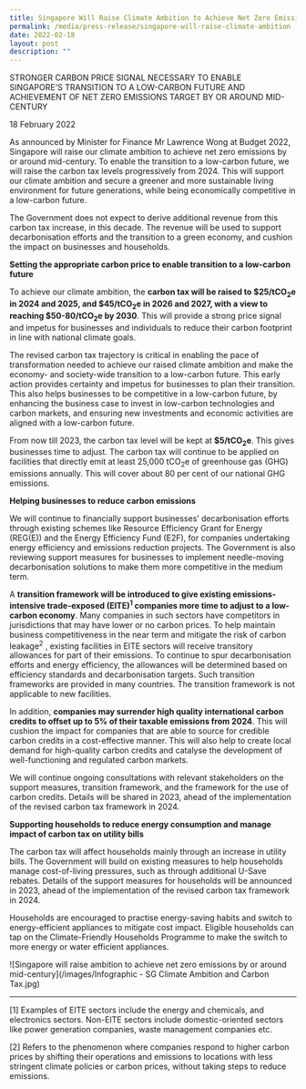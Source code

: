 ```yaml
---
title: Singapore Will Raise Climate Ambition to Achieve Net Zero Emissions By or Around Mid Century, and Revises Carbon Tax Levels from 2024
permalink: /media/press-release/singapore-will-raise-climate-ambition
date: 2022-02-18
layout: post
description: ""
---
```

STRONGER CARBON PRICE SIGNAL NECESSARY TO ENABLE SINGAPORE'S TRANSITION TO A LOW-CARBON FUTURE AND ACHIEVEMENT OF NET ZERO EMISSIONS TARGET BY OR AROUND MID-CENTURY

18 February 2022

As announced by Minister for Finance Mr Lawrence Wong at Budget 2022, Singapore will raise our climate ambition to achieve net zero emissions by or around mid-century. To enable the transition to a low-carbon future, we will raise the carbon tax levels progressively from 2024. This will support our climate ambition and secure a greener and more sustainable living environment for future generations, while being economically competitive in a low-carbon future. 

The Government does not expect to derive additional revenue from this carbon tax increase, in this decade. The revenue will be used to support decarbonisation efforts and the transition to a green economy, and cushion the impact on businesses and households.

**Setting the appropriate carbon price to enable transition to a low-carbon future**

To achieve our climate ambition, the **carbon tax will be raised to $25/tCO<sub>2</sub>e in 2024 and 2025, and $45/tCO<sub>2</sub>e in 2026 and 2027, with a view to reaching $50-80/tCO<sub>2</sub>e by 2030**. This will provide a strong price signal and impetus for businesses and individuals to reduce their carbon footprint in line with national climate goals. 

The revised carbon tax trajectory is critical in enabling the pace of transformation needed to achieve our raised climate ambition and make the economy- and society-wide transition to a low-carbon future. This early action provides certainty and impetus for businesses to plan their transition. This also helps businesses to be competitive in a low-carbon future, by enhancing the business case to invest in low-carbon technologies and carbon markets, and ensuring new investments and economic activities are aligned with a low-carbon future. 
 
From now till 2023, the carbon tax level will be kept at **$5/tCO<sub>2</sub>e**. This gives businesses time to adjust. The carbon tax will continue to be applied on facilities that directly emit at least 25,000 tCO<sub>2</sub>e of greenhouse gas (GHG) emissions annually. This will cover about 80 per cent of our national GHG emissions.

**Helping businesses to reduce carbon emissions**

We will continue to financially support businesses’ decarbonisation efforts through existing schemes like Resource Efficiency Grant for Energy (REG(E)) and the Energy Efficiency Fund (E2F), for companies undertaking energy efficiency and emissions reduction projects. The Government is also reviewing support measures for businesses to implement needle-moving decarbonisation solutions to make them more competitive in the medium term. 

A **transition framework will be introduced to give existing emissions-intensive trade-exposed (EITE)<sup>1</sup>  companies more time to adjust to a low-carbon economy**. Many companies in such sectors have competitors in jurisdictions that may have lower or no carbon prices. To help maintain business competitiveness in the near term and mitigate the risk of carbon leakage<sup>2</sup> , existing facilities in EITE sectors will receive transitory allowances for part of their emissions. To continue to spur decarbonisation efforts and energy efficiency, the allowances will be determined based on efficiency standards and decarbonisation targets. Such transition frameworks are provided in many countries. The transition framework is not applicable to new facilities. 

In addition, **companies may surrender high quality international carbon credits to offset up to 5% of their taxable emissions from 2024**. This will cushion the impact for companies that are able to source for credible carbon credits in a cost-effective manner.  This will also help to create local demand for high-quality carbon credits and catalyse the development of well-functioning and regulated carbon markets.   

We will continue ongoing consultations with relevant stakeholders on the support measures, transition framework, and the framework for the use of carbon credits. Details will be shared in 2023, ahead of the implementation of the revised carbon tax framework in 2024.

**Supporting households to reduce energy consumption and manage impact of carbon tax on utility bills**

The carbon tax will affect households mainly through an increase in utility bills.  The Government will build on existing measures to help households manage cost-of-living pressures, such as through additional U-Save rebates. Details of the support measures for households will be announced in 2023, ahead of the implementation of the revised carbon tax framework in 2024. 

Households are encouraged to practise energy-saving habits and switch to energy-efficient appliances to mitigate cost impact. Eligible households can tap on the Climate-Friendly Households Programme to make the switch to more energy or water efficient appliances.
<br>

![Singapore will raise ambition to achieve net zero emissions by or around mid-century](/images/Infographic - SG Climate Ambition and Carbon Tax.jpg)

------
[1] Examples of EITE sectors include the energy and chemicals, and electronics sectors. Non-EITE sectors include domestic-oriented sectors like power generation companies, waste management companies etc.

[2] Refers to the phenomenon where companies respond to higher carbon prices by shifting their operations and emissions to locations with less stringent climate policies or carbon prices, without taking steps to reduce emissions.
